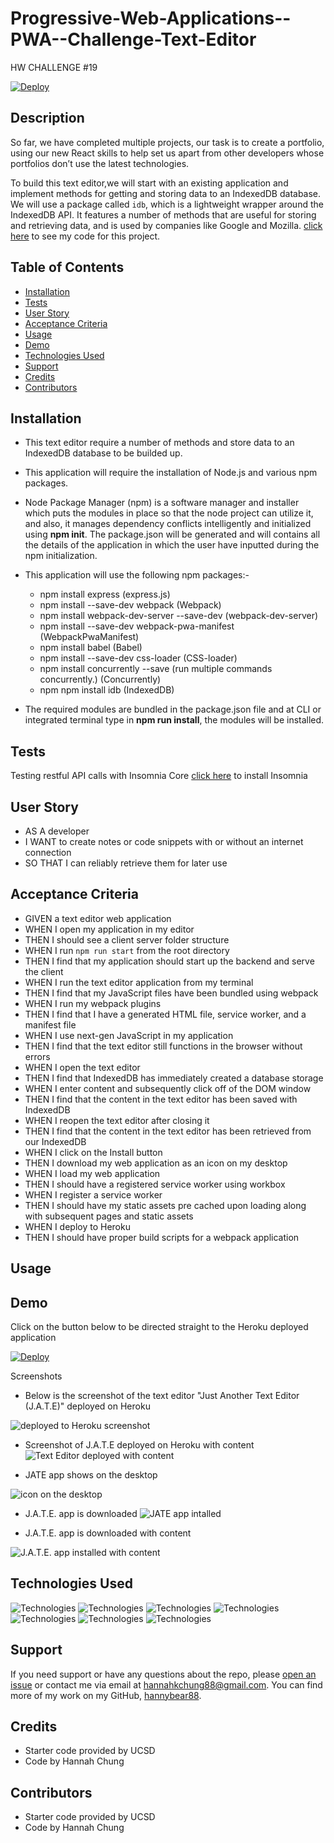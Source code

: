 # Progressive-Web-Applications--PWA--Challenge-Text-Editor
HW CHALLENGE #19

[![Deploy](https://www.herokucdn.com/deploy/button.svg)](https://pwa-challenge-text-editor.herokuapp.com/)

## Description
So far, we have completed multiple projects, our task is to create a portfolio, using our new React skills to help set us apart from other developers whose portfolios don’t use the latest technologies.

To build this text editor,we will start with an existing application and implement methods for getting and storing data to an IndexedDB database. We will use a package called `idb`, which is a lightweight wrapper around the IndexedDB API. It features a number of methods that are useful for storing and retrieving data, and is used by companies like Google and Mozilla. [click here](https://github.com/hannybear88/Progressive-Web-Applications--PWA--Challenge-Text-Editor/tree/main/client/src/js) to see my code for this project.


## Table of Contents
* [Installation](#installation)
* [Tests](#Tests)
* [User Story](#User-Story)
* [Acceptance Criteria](#Acceptance-Criteria)
* [Usage](#Usage)
* [Demo](#Demo)
* [Technologies Used](#Technologies-Used)
* [Support](#Support)
* [Credits](#Credits)
* [Contributors](#Contributors)


## Installation
* This text editor require a number of methods and store data to an IndexedDB database to be builded up.

* This application will require the installation of Node.js and various npm packages.

*   Node Package Manager (npm) is a software manager and installer which puts the modules in place so that the node project can utilize it, and also, it manages dependency conflicts intelligently and initialized using **npm init**. The package.json will be generated and will contains all the details of the application in which the user have inputted during the npm initialization. 

*  This application will use the following npm packages:-

    * npm install express (express.js)
    * npm install --save-dev webpack (Webpack)
    * npm install webpack-dev-server --save-dev (webpack-dev-server)
    * npm install --save-dev webpack-pwa-manifest (WebpackPwaManifest)
    * npm install babel (Babel)
    * npm install --save-dev css-loader (CSS-loader)
    * npm install concurrently --save (run multiple commands concurrently.) (Concurrently)
    * npm npm install idb (IndexedDB)

* The required modules are bundled in the package.json file and at CLI or integrated terminal type in **npm run install**, the modules will be installed.  


## Tests
Testing restful API calls with Insomnia Core
[click here](https://docs.insomnia.rest/insomnia/install) to install Insomnia


## User Story
- AS A developer
- I WANT to create notes or code snippets with or without an internet connection
- SO THAT I can reliably retrieve them for later use


## Acceptance Criteria
- GIVEN a text editor web application
- WHEN I open my application in my editor
- THEN I should see a client server folder structure
- WHEN I run `npm run start` from the root directory
- THEN I find that my application should start up the backend and serve the client
- WHEN I run the text editor application from my terminal
- THEN I find that my JavaScript files have been bundled using webpack
- WHEN I run my webpack plugins
- THEN I find that I have a generated HTML file, service worker, and a manifest file
- WHEN I use next-gen JavaScript in my application
- THEN I find that the text editor still functions in the browser without errors
- WHEN I open the text editor
- THEN I find that IndexedDB has immediately created a database storage
- WHEN I enter content and subsequently click off of the DOM window
- THEN I find that the content in the text editor has been saved with IndexedDB
- WHEN I reopen the text editor after closing it
- THEN I find that the content in the text editor has been retrieved from our IndexedDB
- WHEN I click on the Install button
- THEN I download my web application as an icon on my desktop
- WHEN I load my web application
- THEN I should have a registered service worker using workbox
- WHEN I register a service worker
- THEN I should have my static assets pre cached upon loading along with subsequent pages and static assets
- WHEN I deploy to Heroku
- THEN I should have proper build scripts for a webpack application


## Usage


## Demo

Click on the button below to be directed straight to the Heroku deployed application

[![Deploy](https://www.herokucdn.com/deploy/button.svg)](https://pwa-challenge-text-editor.herokuapp.com/)

Screenshots

- Below is the screenshot of the text editor "Just Another Text Editor (J.A.T.E)" deployed on Heroku

![deployed to Heroku screenshot](/Assets/images/pwa_JATE_deployedonheroku_screenshot.png)

- Screenshot of J.A.T.E deployed on Heroku with content
![Text Editor deployed with content](/Assets/images/pwa_JATE_app_installed_with_content_screenshot.png)

<!-- - JATE app installation prompt pops up after the user clicks install

![JATE app installation prompt](/Assets/images/pwa_JATE_install_app_prompt_screenshot.png) -->

- JATE app shows on the desktop

![icon on the desktop](/Assets/images/pwa_JATE_icon_on_desktop_screenshot.png)

- J.A.T.E. app is downloaded
![JATE app intalled](/Assets/images/pwa_JATE_app_installed_screenshot.png)

- J.A.T.E. app is downloaded with content 

![J.A.T.E. app installed with content](/Assets/images/pwa_JATE_app_installed_with_content_screenshot.png)




## Technologies Used

![Technologies](https://img.shields.io/badge/Javascript-F7DF1E?style=for-the-badge&logo=javascript&logoColor=black)
![Technologies](https://img.shields.io/badge/-Node.js-339933?logo=Node.js&logoColor=white)
![Technologies](https://img.shields.io/badge/-npm-CB3837?logo=npm&logoColor=white)
![Technologies](https://img.shields.io/badge/npm%20package-moment-%3CCOLOR%3E?style=flat-square&logo=npm)
![Technologies](https://img.shields.io/badge/npm%20package-express-green?style=flat-square&logo=npm)
![Technologies](https://img.shields.io/badge/npm%20package-mongoose-purple?style=flat-square&logo=npm) 
![Technologies](https://img.shields.io/badge/Database-MongoDB-yellow?style=flat-square&logo=mongoDB) 


## Support
If you need support or have any questions about the repo, please [open an issue](https://github.com/hannybear88/Model-View-Controller--MVC--Challenge-Tech-Blog/issues) or contact me via email at hannahkchung88@gmail.com. You can find more of my work on my GitHub, [hannybear88](https://github.com/hannybear88/).


## Credits
- Starter code provided by UCSD 
- Code by Hannah Chung


## Contributors
- Starter code provided by UCSD 
- Code by Hannah Chung
